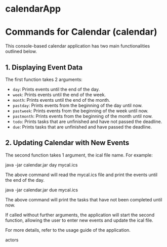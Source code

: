 # calendarApp

# Commands for Calendar (calendar)

This console-based calendar application has two main functionalities outlined below.

## 1. Displaying Event Data

The first function takes 2 arguments:

- `day`: Prints events until the end of the day.
- `week`: Prints events until the end of the week.
- `month`: Prints events until the end of the month.
- `pastday`: Prints events from the beginning of the day until now.
- `pastweek`: Prints events from the beginning of the week until now.
- `pastmonth`: Prints events from the beginning of the month until now.
- `todo`: Prints tasks that are unfinished and have not passed the deadline.
- `due`: Prints tasks that are unfinished and have passed the deadline.

## 2. Updating Calendar with New Events

The second function takes 1 argument, the ical file name. For example:

java -jar calendar.jar day mycal.ics

The above command will read the mycal.ics file and print the events until the end of the day.

java -jar calendar.jar due mycal.ics

The above command will print the tasks that have not been completed until now.

If called without further arguments, the application will start the second function, allowing the user to enter new events and update the ical file.

For more details, refer to the usage guide of the application.

actors